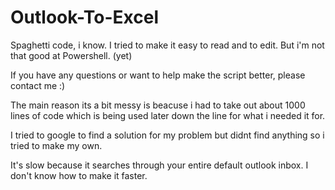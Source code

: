 # Outlook-To-Excel

Spaghetti code, i know. I tried to make it easy to read and to edit. But i'm not that good at Powershell. (yet)

If you have any questions or want to help make the script better, please contact me :)


The main reason its a bit messy is beacuse i had to take out about 1000 lines of code which is being used later down the line for what i needed it for.

I tried to google to find a solution for my problem but didnt find anything so i tried to make my own.

It's slow because it searches through your entire default outlook inbox. I don't know how to make it faster.


